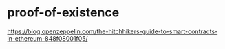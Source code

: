 # proof-of-existence

https://blog.openzeppelin.com/the-hitchhikers-guide-to-smart-contracts-in-ethereum-848f08001f05/
